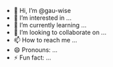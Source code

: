 - 👋 Hi, I’m @gau-wise
- 👀 I’m interested in ...
- 🌱 I’m currently learning ...
- 💞️ I’m looking to collaborate on ...
- 📫 How to reach me ...
- 😄 Pronouns: ...
- ⚡ Fun fact: ...

<!---
gau-wise/gau-wise is a ✨ special ✨ repository because its `README.md` (this file) appears on your GitHub profile.
You can click the Preview link to take a look at your changes.
--->
